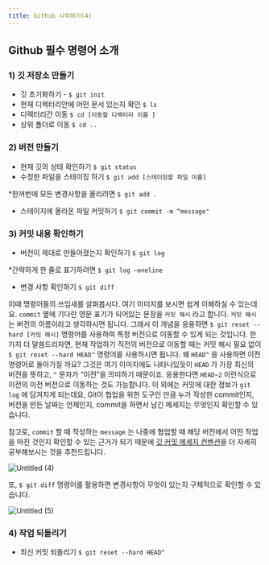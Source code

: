 ```yaml
---
title: Github 시작하기(4)
---
```


## Github 필수 명령어 소개

### 1) 깃 저장소 만들기

- 깃 초기화하기 - `$ git init`
- 현재 디렉터리안에 어떤 문서 있는지 확인 `$ ls`
- 디렉터리간 이동 `$ cd [이동할 디렉터리 이름 ]`
- 상위 폴더로 이동 `$ cd ..`

### 2) 버전 만들기

- 현재 깃의 상태 확인하기 `$ git status`
- 수정한 파일을 스테이징 하기 `$ git add [스테이징할 파일 이름]`

*한꺼번에 모든 변경사항을 올리려면 `$ git add .`

- 스테이지에 올라온 파일 커밋하기 `$ git commit -m “message"`

### 3) 커밋 내용 확인하기

- 버전이 제대로 만들어졌는지 확인하기 `$ git log`

*간략하게 한 줄로 표기하려면 `$ git log —oneline`

- 변경 사항 확인하기 `$ git diff`

이때 명령어들의 쓰임새를 살펴봅시다. 여기 이미지를 보시면 쉽게 이해하실 수 있는데요. `commit` 옆에 기다란 영문 표기가 되어있는 문장을 `커밋 해시` 라고 합니다. `커밋 해시` 는 버전의 이름이라고 생각하시면 됩니다. 그래서 이 개념을 응용하면 `$ git reset --hard [커밋 해시]` 명령어를 사용하여 특정 버전으로 이동할 수 있게 되는 것입니다. 한 가지 더 말씀드리자면, 현재 작업하기 직전의 버전으로 이동할 때는 커밋 해시 필요 없이 `$ git reset --hard HEAD^` 명령어를 사용하시면 됩니다. 왜 `HEAD^` 을 사용하면 이전 명령어로 돌아가질 까요? 그것은 여기 이미지에도 나타나있듯이 `HEAD` 가 가장 최신의 버전을 뜻하고, `^` 문자가 “이전”을 의미하기 때문이죠. 응용한다면 `HEAD~2` 이런식으로 이전의 이전 버전으로 이동하는 것도 가능합니다. 이 외에는 커밋에 대한 정보가 `git log` 에 담겨지게 되는데요, Git이 협업을 위한 도구인 만큼 누가 작성한 commit인지, 버전을 만든 날짜는 언제인지, commit을 하면서 남긴 메세지는 무엇인지 확인할 수 있습니다.

참고로, `commit` 할 때 작성하는 `message` 는 나중에 협업할 때 해당 버전에서 어떤 작업을 마친 것인지 확인할 수 있는 근거가 되기 때문에 [깃 커밋 메세지 컨벤션](https://determination.tistory.com/entry/%EA%B9%83-%EC%BB%A4%EB%B0%8B-%EB%A9%94%EC%8B%9C%EC%A7%80-%EC%BB%A8%EB%B2%A4%EC%85%98Git-Commit-Message-Convention)을 더 자세히 공부해보시는 것을 추천드립니다.

![Untitled (4)](https://user-images.githubusercontent.com/81297662/164027563-35702bfb-f0a4-4e84-936b-035208fc14d5.png)

또, `$ git diff` 명령어를 활용하면 변경사항이 무엇이 있는지 구체적으로 확인할 수 있습니다.

![Untitled (5)](https://user-images.githubusercontent.com/81297662/164027569-7089ee50-994e-4df6-942f-1e183884c8c9.png)

### 4) 작업 되돌리기

- 최신 커밋 되돌리기 `$ git reset --hard HEAD^`